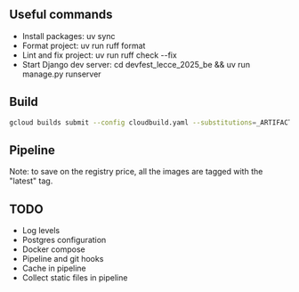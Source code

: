 ## Useful commands

- Install packages: uv sync
- Format project: uv run ruff format
- Lint and fix project: uv run ruff check --fix
- Start Django dev server: cd devfest_lecce_2025_be && uv run manage.py runserver

## Build

```bash
gcloud builds submit --config cloudbuild.yaml --substitutions=_ARTIFACT_REGISTRY="europe-west1-docker.pkg.dev/devfest-lecce/devfest-lecce",_SERVICE_REGION="europe-west1",_SERVICE_NAME="devfest-lecce-backend"
```

## Pipeline

Note: to save on the registry price, all the images are tagged with the "latest" tag.

## TODO

- Log levels
- Postgres configuration
- Docker compose
- Pipeline and git hooks
- Cache in pipeline
- Collect static files in pipeline

